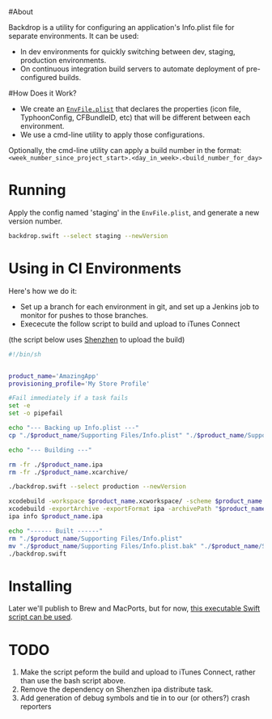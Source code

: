 #About

Backdrop is a utility for configuring an application's Info.plist file for separate environments. It can be used: 

* In dev environments for quickly switching between dev, staging, production environments. 
* On continuous integration build servers to automate deployment of pre-configured builds. 

#How Does it Work?

* We create an <a href="https://github.com/appsquickly/backdrop/blob/master/EnvFile.plist">`EnvFile.plist`</a> that declares the properties (icon file, TyphoonConfig, CFBundleID, etc) that will be different between each environment. 
* We use a cmd-line utility to apply those configurations. 

Optionally, the cmd-line utility can apply a build number in the format: `<week_number_since_project_start>.<day_in_week>.<build_number_for_day>`

# Running

Apply the config named 'staging' in the `EnvFile.plist`, and generate a new version number. 

```bash
backdrop.swift --select staging --newVersion
```

# Using in CI Environments

Here's how we do it: 

* Set up a branch for each environment in git, and set up a Jenkins job to monitor for pushes to those branches. 
* Exececute the follow script to build and upload to iTunes Connect

(the script below uses <a href="https://github.com/nomad/shenzhen">Shenzhen</a> to upload the build)

```bash
#!/bin/sh


product_name='AmazingApp'
provisioning_profile='My Store Profile'

#Fail immediately if a task fails
set -e
set -o pipefail

echo "--- Backing up Info.plist ---"
cp "./$product_name/Supporting Files/Info.plist" "./$product_name/Supporting Files/Info.plist.bak"

echo "--- Building ---"

rm -fr ./$product_name.ipa
rm -fr ./$product_name.xcarchive/

./backdrop.swift --select production --newVersion

xcodebuild -workspace $product_name.xcworkspace/ -scheme $product_name -destination 'generic/platform=iOS' -archivePath "$product_name.xcarchive" archive | xcpretty
xcodebuild -exportArchive -exportFormat ipa -archivePath "$product_name.xcarchive"  -exportPath "$product_name.ipa" -exportProvisioningProfile "$provisioning_profile"
ipa info $product_name.ipa

echo "------ Built ------"
rm "./$product_name/Supporting Files/Info.plist"
mv "./$product_name/Supporting Files/Info.plist.bak" "./$product_name/Supporting Files/Info.plist"
./backdrop.swift
```


# Installing

Later we'll publish to Brew and MacPorts, but for now, <a href="https://github.com/appsquickly/backdrop/blob/master/backdrop.swift">this executable Swift script can be used</a>. 

# TODO

1. Make the script peform the build and upload to iTunes Connect, rather than use the bash script above. 
2. Remove the dependency on Shenzhen ipa distribute task. 
3. Add generation of debug symbols and tie in to our (or others?) crash reporters
